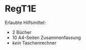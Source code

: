 RegT1E
======

Erlaubte Hilfsmittel:
* 2 Bücher
* 10 A4-Seiten Zusammenfassung
* *kein* Taschenrechner